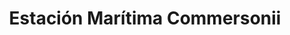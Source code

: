 ---
title: "Estación Marítima Commersonii"
url: /puerto-rawson/estacion-maritima-commersonii/
shop: agencia de viajes
---